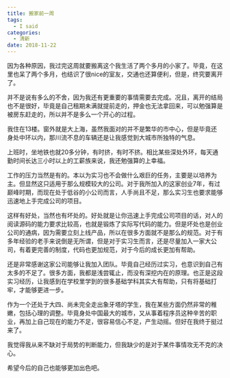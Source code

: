 ```yaml
---
title: 搬家前一周
tags:
  - I said
categories: 
  - 清新
date: 2018-11-22
---
```


因为各种原因，我过完这周就要搬离这个我生活了两个多月的小家了。毕竟，在这里也呆了两个多月，也结识了很nice的室友，交通也还算便利，但是，终究要离开了。

<!-- more -->

并不是说有多么的不舍，因为我还有更重要的事情需要去完成。况且，离开的结局也不是很好，毕竟是自己租期未满就提前走的，押金也无法拿回来，可以勉强算是被房东赶走的，所以并不是多么一个开心的过程。

我住在13楼。窗外就是大上海，虽然我面对的并不是繁华的市中心，但是毕竟还身处中环以内，那川流不息的车辆还是让我感觉到大城市所独特的气息。

上班时，坐地铁也就20多分钟，有时挤，有时不挤。相比某些深处外环，每天通勤时间长达三小时以上的工薪族来说，我还勉强算的上幸福。

工作的压力当然是有的。本以为实习也不会做什么艰巨的任务，主要是以培养为主。但显然这只适用于那么规模较大的公司。对于我所加入的这家创业7年，有过巅峰时期，而现在处于低谷的小公司而言，人手尚且不足，那么实习生也要求能够迅速地上手完成公司的项目。

这样有好处，当然也有坏处的。好处就是让你迅速上手完成公司项目的话，对人的阅读源码的能力要求比较高，也就是锻炼了实际写代码的能力。但是坏处也是创业公司的通病，因为需要立刻上线产品，所以在很多方面就不是那么的规范。对于有多年经验的老手来说倒是无所谓，但是对于实习生而言，还是尽量加入一家大公司，有着更完善的制度，代码也更加规范，对于今后的成长更加有帮助。

还是非常感谢这家公司能够让我加入团队。毕竟自己经历过实习，也意识到自己有太多的不足了。很多方面，我都是浅尝辄止，而没有深挖内在的原理。也正是这段实习经历，让我感到在学校里学到的很多基础学科其实大有帮助，只有将基础打牢，才能够更进一步。

作为一个还处于大四、尚未完全走出象牙塔的学生，我在某些方面仍然非常的稚嫩，包括心理的调整。毕竟身处中国最大的城市，又从事着程序员这种辛苦的职业，再加上自己现在的能力不足，很容易信心不足，产生动摇。但好在我终于挺过来了。

我觉得我从来不缺对于局势的判断能力，但我缺少的是对于某件事情攻无不克的决心。

希望今后的自己也能够更加出色吧。